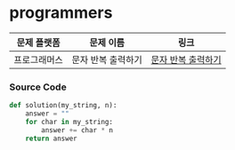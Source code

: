 # programmers

| 문제 플랫폼   | 문제 이름           | 링크                                   |
|---------------|--------------------|----------------------------------------|
| 프로그래머스          | 문자 반복 출력하기          | [문자 반복 출력하기](https://school.programmers.co.kr/learn/courses/30/lessons/120825) |

### Source Code
```python
def solution(my_string, n):
    answer = ""
    for char in my_string:
        answer += char * n
    return answer
```
